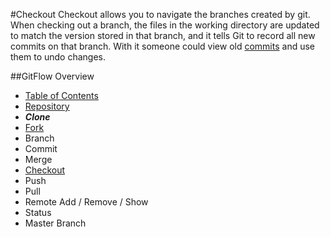#Checkout
Checkout allows you to navigate the branches created by git. When checking out a branch, the files in the working directory are updated to match the version stored in that branch, and it tells Git to record all new commits on that branch. With it someone could view old [commits](./Commit.md) and use them to undo changes.

##GitFlow Overview
* [Table of Contents](./README.MD)
* [Repository](./Repository.md)
* _**Clone**_
* [Fork](./Forks.md)
* Branch
* Commit
* Merge
* [Checkout](./Checkout.md)
* Push
* Pull 
* Remote Add / Remove / Show
* Status
* Master Branch 